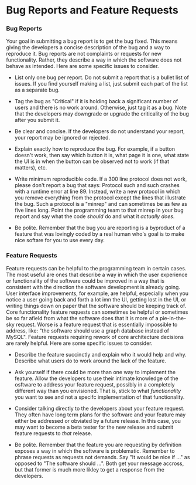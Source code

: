 # Bug Reports and Feature Requests

### Bug Reports

Your goal in submitting a bug report is to get the bug fixed. This means giving the developers a concise description of the bug and a way to reproduce it. Bug reports are not complaints or requests for new functionality. Rather, they describe a way in which the software does not behave as intended. Here are some specific issues to consider.

* List only one bug per report. Do not submit a report that is a bullet list of issues. If you find yourself making a list, just submit each part of the list as a separate bug. 

* Tag the bug as "Critical" if it is holding back a significant number of users and there is no work around. Otherwise, just tag it as a bug. Note that the developers may downgrade or upgrade the criticality of the bug after you submit it.

* Be clear and concise. If the developers do not understand your report, your report may be ignored or rejected.

* Explain exactly how to reproduce the bug. For example, if a button doesn't work, then say which button it is, what page it is one, what state the UI is in when the button can be observed not to work (if that matters), etc.

* Write minimum reproducible code. If a 300 line protocol does not work, please don't report a bug that says: Protocol such and such crashes with a runtime error at line 89. Instead, write a new protocol in which you remove everything from the protocol except the lines that illustrate the bug. Such a protocol is a "minrep" and can sometimes be as few as five lines long. Point the programming team to that minrep in your bug report and say what the code *should* do and what it *actually does*.

* Be polite. Remember that the bug you are reporting is a byproduct of a feature that was lovingly coded by a real human who's goal is to make nice softare for you to use every day.

### Feature Requests

Feature requests can be helpful to the programming team in certain cases. The most useful are ones that describe a way in which the user experience or functionality of the software could be improved in a way that is consistent with the direction the software development is already going. User interface improvements, for example, are helpful, especially when you notice a user going back and forth a lot imn the UI, getting lost in the UI, or writing things down on paper that the software should be keeping track of. Core functionality feature requests can sometimes be helpful or sometimes be so far afield from what the software does that it is more of a pie-in-the-sky request. Worse is a feature request that is essentially impossible to address, like: "the software should use a graph database instead of MySQL". Feature requests requiring rework of core architecture decisions are rarely helpful. Here are some specific issues to consider.

* Describe the feature succinctly and explain who it would help and why. Describe what users do to work around the lack of the feature.

* Ask yourself if there could be more than one way to implement the feature. Allow the developers to use their intimate knowledge of the osftware to address your feature request, possibly in a completely different way than you envisioned. That is, stick to what *functionality* you want to see and not a specifc implementation of that functionality.

* Consider talking directly to the developers about your feature request. They often have long term plans for the software and your feature may either be addressed or obviated by a future release. In this case, you may want to become a beta tester for the new release and submit feature requests to *that* release. 

* Be polite. Remember that the feature you are requesting by definition exposes a way in which the software is problematic. Remember to phrase requests as requests not demands. Say "It would be nice if ..." as opposed to "The software should ...". Both get your message accross, but that former is much more likley to get a response from the developers.